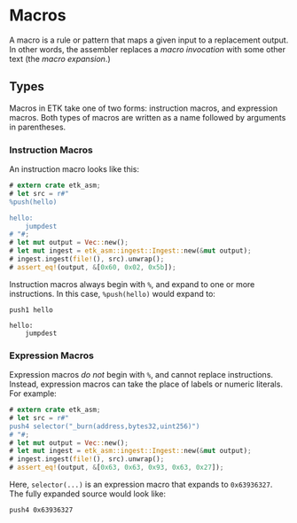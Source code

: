 # Macros

A macro is a rule or pattern that maps a given input to a replacement output. In other words, the assembler replaces a _macro invocation_ with some other text (the _macro expansion_.)

## Types

Macros in ETK take one of two forms: instruction macros, and expression macros. Both types of macros are written as a name followed by arguments in parentheses.

### Instruction Macros

An instruction macro looks like this:

```rust
# extern crate etk_asm;
# let src = r#"
%push(hello)

hello:
    jumpdest
# "#;
# let mut output = Vec::new();
# let mut ingest = etk_asm::ingest::Ingest::new(&mut output);
# ingest.ingest(file!(), src).unwrap();
# assert_eq!(output, &[0x60, 0x02, 0x5b]);
```

Instruction macros always begin with `%`, and expand to one or more instructions. In this case, `%push(hello)` would expand to:

```ignore
push1 hello

hello:
    jumpdest
```

### Expression Macros

Expression macros _do not_ begin with `%`, and cannot replace instructions. Instead, expression macros can take the place of labels or numeric literals. For example:

```rust
# extern crate etk_asm;
# let src = r#"
push4 selector("_burn(address,bytes32,uint256)")
# "#;
# let mut output = Vec::new();
# let mut ingest = etk_asm::ingest::Ingest::new(&mut output);
# ingest.ingest(file!(), src).unwrap();
# assert_eq!(output, &[0x63, 0x63, 0x93, 0x63, 0x27]);
```

Here, `selector(...)` is an expression macro that expands to `0x63936327`. The fully expanded source would look like:

```ignore
push4 0x63936327
```

